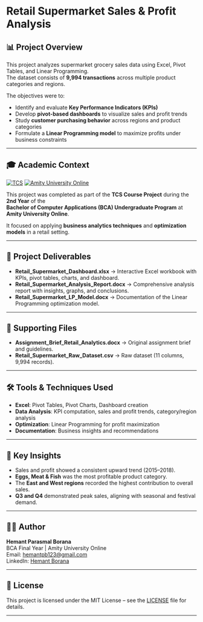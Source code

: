 # Retail Supermarket Sales & Profit Analysis

## 📊 Project Overview
This project analyzes supermarket grocery sales data using Excel, Pivot Tables, and Linear Programming.  
The dataset consists of **9,994 transactions** across multiple product categories and regions.  

The objectives were to:
- Identify and evaluate **Key Performance Indicators (KPIs)**  
- Develop **pivot-based dashboards** to visualize sales and profit trends  
- Study **customer purchasing behavior** across regions and product categories  
- Formulate a **Linear Programming model** to maximize profits under business constraints  

---

## 🎓 Academic Context

[![TCS](https://img.shields.io/badge/TCS%20Course%20Project-003366?style=for-the-badge&logoColor=white)](https://www.tcs.com)
[![Amity University Online](https://img.shields.io/badge/Amity%20University%20Online-002147?style=for-the-badge&logoColor=white)](https://amityonline.com)

This project was completed as part of the **TCS Course Project** during the **2nd Year** of the  
**Bachelor of Computer Applications (BCA) Undergraduate Program** at **Amity University Online**.  

It focused on applying **business analytics techniques** and **optimization models** in a retail setting.

---

## 📂 Project Deliverables
- **Retail_Supermarket_Dashboard.xlsx** → Interactive Excel workbook with KPIs, pivot tables, charts, and dashboard.  
- **Retail_Supermarket_Analysis_Report.docx** → Comprehensive analysis report with insights, graphs, and conclusions.  
- **Retail_Supermarket_LP_Model.docx** → Documentation of the Linear Programming optimization model.  

---

## 📂 Supporting Files
- **Assignment_Brief_Retail_Analytics.docx** → Original assignment brief and guidelines.  
- **Retail_Supermarket_Raw_Dataset.csv** → Raw dataset (11 columns, 9,994 records).  

---

## 🛠 Tools & Techniques Used
- **Excel**: Pivot Tables, Pivot Charts, Dashboard creation  
- **Data Analysis**: KPI computation, sales and profit trends, category/region analysis  
- **Optimization**: Linear Programming for profit maximization  
- **Documentation**: Business insights and recommendations  

---

## 🔑 Key Insights
- Sales and profit showed a consistent upward trend (2015–2018).  
- **Eggs, Meat & Fish** was the most profitable product category.  
- The **East and West regions** recorded the highest contribution to overall sales.  
- **Q3 and Q4** demonstrated peak sales, aligning with seasonal and festival demand.  

---

## 👨‍💻 Author
**Hemant Parasmal Borana**  
BCA Final Year | Amity University Online  
Email: hemantpb123@gmail.com  
LinkedIn: [Hemant Borana](https://www.linkedin.com/in/hemant-parasmal-borana-17a742289)  

---

## 📜 License
This project is licensed under the MIT License – see the [LICENSE](LICENSE) file for details.  

---

